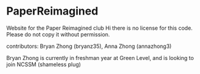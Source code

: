 # PaperReimagined
 Website for the Paper Reimagined club
 Hi there is no license for this code. Please do not copy it without permission. 
 
 contributors: Bryan Zhong (bryanz35), Anna Zhong (annazhong3)
 
 Bryan Zhong is currently in freshman year at Green Level, and is looking to join NCSSM 
 (shameless plug)

